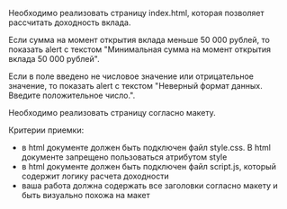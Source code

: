 Необходимо реализовать страницу index.html, которая позволяет рассчитать доходность вклада.

Если сумма на момент открытия вклада меньше 50 000 рублей, то показать alert с текстом "Минимальная сумма на момент открытия вклада 50 000 рублей".

Если в поле введено не числовое значение или отрицательное значение, то показать alert с текстом "Неверный формат данных. Введите положительное число.".

Необходимо реализовать страницу согласно макету.

Критерии приемки:

* в html документе должен быть подключен файл style.css. В html документе запрещено пользоваться атрибутом style
* в html документе должен быть подключен файл script.js, который содержит логику расчета доходности
* ваша работа должна содержать все заголовки согласно макету и быть визуально похожа на макет